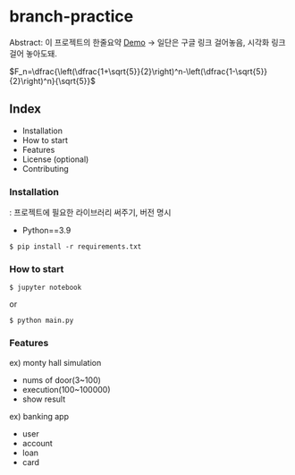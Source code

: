 # branch-practice

Abstract: 이 프로젝트의 한줄요약
[Demo](https://www.google.com) -> 일단은 구글 링크 걸어놓음, 시각화 링크 걸어 놓아도돼.

$F_n=\dfrac{\left(\dfrac{1+\sqrt{5}}{2}\right)^n-\left(\dfrac{1-\sqrt{5}}{2}\right)^n}{\sqrt{5}}$

## Index

- Installation
- How to start
- Features
- License
(optional)
- Contributing

### Installation
: 프로젝트에 필요한 라이브러리 써주기, 버전 명시

- Python==3.9

```shell
$ pip install -r requirements.txt
``` 

### How to start

```shell
$ jupyter notebook
```

or 

```shell
$ python main.py
```

### Features

ex) monty hall simulation
- nums of door(3~100)
- execution(100~100000)
- show result

ex) banking app
- user
- account
- loan
- card






